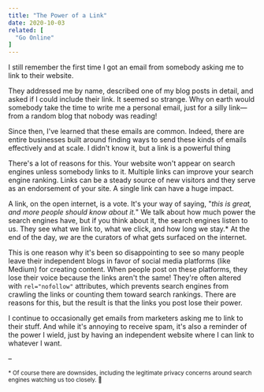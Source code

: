 ```yaml
---
title: "The Power of a Link"
date: 2020-10-03
related: [
  "Go Online"
]
---
```


I still remember the first time I got an email from somebody asking me to link to their website.

They addressed me by name, described one of my blog posts in detail, and asked if I could include their link. It seemed so strange. Why on earth would somebody take the time to write me a personal email, just for a silly link—from a random blog that nobody was reading!

Since then, I've learned that these emails are common. Indeed, there are entire businesses built around finding ways to send these kinds of emails effectively and at scale. I didn't know it, but a link is a powerful thing

There's a lot of reasons for this. Your website won't appear on search engines unless somebody links to it. Multiple links can improve your search engine ranking. Links can be a steady source of new visitors and they serve as an endorsement of your site. A single link can have a huge impact.

A link, on the open internet, is a vote. It's your way of saying, "*this is great, and more people should know about it.*" We talk about how much power the search engines have, but if you think about it, the search engines listen to us. They see what we link to, what we click, and how long we stay.* At the end of the day, *we* are the curators of what gets surfaced on the internet.

This is one reason why it's been so disappointing to see so many people leave their independent blogs in favor of social media platforms (like Medium) for creating content. When people post on these platforms, they lose their voice because the links aren't the same! They're often altered with `rel="nofollow"` attributes, which prevents search engines from crawling the links or counting them toward search rankings. There are reasons for this, but the result is that the links you post lose their power.

I continue to occasionally get emails from marketers asking me to link to their stuff. And while it's annoying to receive spam, it's also a reminder of the power I wield, just by having an independent website where I can link to whatever I want.


–

<p>
  <small>* Of course there are downsides, including the legitimate privacy concerns around search engines watching us too closely. 👀</small>
</p>
